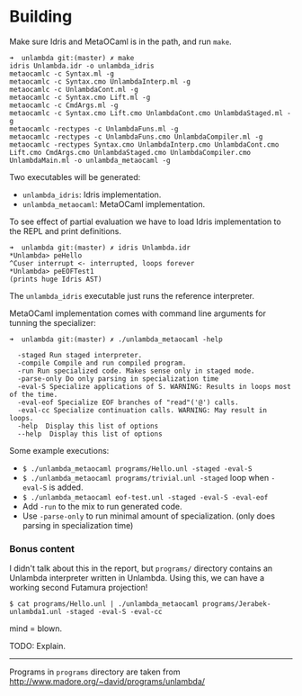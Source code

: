 # Building

Make sure Idris and MetaOCaml is in the path, and run `make`.

```
➜  unlambda git:(master) ✗ make
idris Unlambda.idr -o unlambda_idris
metaocamlc -c Syntax.ml -g
metaocamlc -c Syntax.cmo UnlambdaInterp.ml -g
metaocamlc -c UnlambdaCont.ml -g
metaocamlc -c Syntax.cmo Lift.ml -g
metaocamlc -c CmdArgs.ml -g
metaocamlc -c Syntax.cmo Lift.cmo UnlambdaCont.cmo UnlambdaStaged.ml -g
metaocamlc -rectypes -c UnlambdaFuns.ml -g
metaocamlc -rectypes -c UnlambdaFuns.cmo UnlambdaCompiler.ml -g
metaocamlc -rectypes Syntax.cmo UnlambdaInterp.cmo UnlambdaCont.cmo Lift.cmo CmdArgs.cmo UnlambdaStaged.cmo UnlambdaCompiler.cmo UnlambdaMain.ml -o unlambda_metaocaml -g
```

Two executables will be generated:

* `unlambda_idris`: Idris implementation.
* `unlambda_metaocaml`: MetaOCaml implementation.

To see effect of partial evaluation we have to load Idris implementation to the
REPL and print definitions.

```
➜  unlambda git:(master) ✗ idris Unlambda.idr
*Unlambda> peHello
^Cuser interrupt <- interrupted, loops forever
*Unlambda> peEOFTest1
(prints huge Idris AST)
```

The `unlambda_idris` executable just runs the reference interpreter.

MetaOCaml implementation comes with command line arguments for tunning the specializer:

```
➜  unlambda git:(master) ✗ ./unlambda_metaocaml -help

  -staged Run staged interpreter.
  -compile Compile and run compiled program.
  -run Run specialized code. Makes sense only in staged mode.
  -parse-only Do only parsing in specialization time
  -eval-S Specialize applications of S. WARNING: Results in loops most of the time.
  -eval-eof Specialize EOF branches of "read"('@') calls.
  -eval-cc Specialize continuation calls. WARNING: May result in loops.
  -help  Display this list of options
  --help  Display this list of options
```

Some example executions:

* `$ ./unlambda_metaocaml programs/Hello.unl -staged -eval-S`
* `$ ./unlambda_metaocaml programs/trivial.unl -staged` loop when `-eval-S` is added.
* `$ ./unlambda_metaocaml eof-test.unl -staged -eval-S -eval-eof`
* Add `-run` to the mix to run generated code.
* Use `-parse-only` to run minimal amount of specialization. (only does parsing
  in specialization time)

### Bonus content

I didn't talk about this in the report, but `programs/` directory contains an Unlambda interpreter written in Unlambda. Using this, we can have a working second Futamura projection!

```
$ cat programs/Hello.unl | ./unlambda_metaocaml programs/Jerabek-unlambda1.unl -staged -eval-S -eval-cc
```

mind = blown.

TODO: Explain.

---

Programs in `programs` directory are taken from
http://www.madore.org/~david/programs/unlambda/
